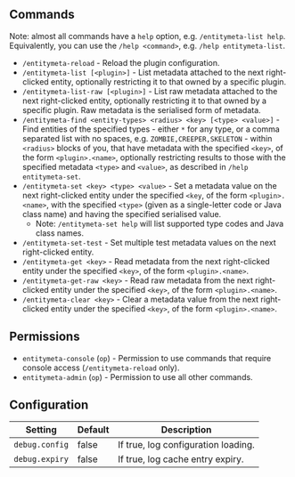 Commands
--------
Note: almost all commands have a `help` option, e.g. `/entitymeta-list help`.
Equivalently, you can use the `/help <command>`, e.g. `/help entitymeta-list`.

 * `/entitymeta-reload` - Reload the plugin configuration.
 * `/entitymeta-list [<plugin>]` - List metadata attached to the next 
   right-clicked entity, optionally restricting it to that owned by a 
   specific plugin.
 * `/entitymeta-list-raw [<plugin>]` - List raw metadata attached to 
   the next right-clicked entity, optionally restricting it to that 
   owned by a specific plugin. Raw metadata is the serialised form 
   of metadata.
 * `/entitymeta-find <entity-types> <radius> <key> [<type> <value>]` -
   Find entities of the specified types - either `*` for any type, 
   or a comma separated list with no spaces, e.g. `ZOMBIE,CREEPER,SKELETON` -
   within `<radius>` blocks of you, that have metadata with the specified 
   `<key>`, of the form `<plugin>.<name>`, optionally restricting results 
   to those with the specified metadata `<type>` and `<value>`, as 
   described in `/help entitymeta-set`.
 * `/entitymeta-set <key> <type> <value>` - Set a metadata value
   on the next right-clicked entity under the specified `<key`, of
   the form `<plugin>.<name>`, with the specified `<type>` (given 
   as a single-letter code or Java class name) and having the 
   specified serialised value.
   * Note: `/entitymeta-set help` will list supported type codes and
     Java class names. 
 * `/entitymeta-set-test` - Set multiple test metadata values on 
   the next right-clicked entity.
 * `/entitymeta-get <key>` - Read metadata from the next right-clicked
   entity under the specified `<key>`, of the form `<plugin>.<name>`.   
 * `/entitymeta-get-raw <key>` - Read raw metadata from the next 
   right-clicked entity under the specified `<key>`, of the form 
   `<plugin>.<name>`.
 * `/entitymeta-clear <key>` - Clear a metadata value from the next 
   right-clicked entity under the specified `<key>`, of the form 
   `<plugin>.<name>`.


Permissions
-----------
 * `entitymeta-console` (`op`) - Permission to use commands that require console access (`/entitymeta-reload` only).
 * `entitymeta-admin` (`op`) - Permission to use all other commands.

 
Configuration
-------------

 | Setting         | Default | Description                         |
 | --------------- | ------  | ----------------------------------- |
 | `debug.config`  | false   | If true, log configuration loading. |
 | `debug.expiry`  | false   | If true, log cache entry expiry.    |